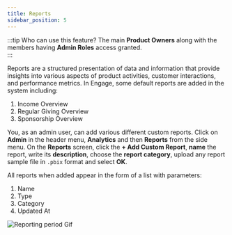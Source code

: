 ```yaml
---
title: Reports
sidebar_position: 5
---
```


:::tip Who can use this feature?
The main **Product Owners** along with the members having **Admin Roles** access granted.  
:::

Reports are a structured presentation of data and information that provide insights into various aspects of product activities, customer interactions, and performance metrics. In Engage, some default reports are added in the system including:

1. Income Overview
2. Regular Giving Overview
3. Sponsorship Overview

You, as an admin user, can add various different custom reports. Click on **Admin** in the header menu, **Analytics** and then **Reports** from the side menu. On the **Reports** screen, click the **+ Add Custom Report**, **name** the report, write its **description**, choose the **report category**, upload any report sample file in `.pbix` format and select **OK**.

All reports when added appear in the form of a list with parameters:

1. Name
2. Type
3. Category
4. Updated At

![Reporting period Gif](./adding-reports.gif)
